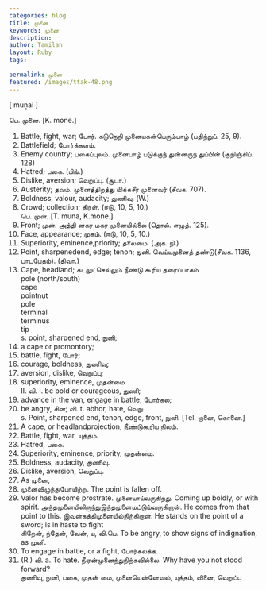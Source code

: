 ```yaml
---
categories: blog
title: முனை
keywords: முனை
description: 
author: Tamilan
layout: Ruby
tags: 
 
permalink: முனை
featured: /images/ttak-48.png
---
```

  
[ muṉai ]  
  
பெ. முனை. [K. mone.]  
1. Battle, fight, war; போர். கடுநெறி முனையகன்பெரும்பாழ் (பதிற்றுப். 25, 9).   
2. Battlefield; போர்க்களம்.   
3. Enemy country; பகைப்புலம். முனைபாழ் படுக்குந் துன்னருந் துப்பின் (குறிஞ்சிப். 128)  
4. Hatred; பகை. (பிங்.)   
5. Dislike, aversion; வெறுப்பு. (சூடா.)   
6. Austerity; தவம். முனைத்திறத்து மிக்கசீர் முனைவர் (சீவக. 707).   
7. Boldness, valour, audacity; துணிவு. (W.)   
8. Crowd; collection; திரள். (ஈடு, 10, 5, 10.)  
பெ. முன். [T. muna, K.mone.]  
1. Front; முன். அத்தி னகர மகர முனையில்லை (தொல். எழுத். 125).   
2. Face, appearance; முகம். (ஈடு, 10, 5, 10.)   
3. Superiority, eminence,priority; தலைமை. (அக. நி.)   
4. Point, sharpenedend, edge; tenon; நுனி. வெய்யமுனைத் தண்டு(சீவக. 1136, பாடபேதம்). (திவா.)   
5. Cape, headland; கடலுட்செல்லும் நீண்டு கூரிய தரைப்பாகம்  
pole (north/south)  
cape  
pointnut  
pole  
terminal  
terminus  
tip  
s. point, sharpened end, நுனி;   
2. a cape or promontory;   
3. battle, fight, போர்;   
4. courage, boldness, துணிவு;   
5. aversion, dislike, வெறுப்பு;   
6. superiority, eminence, முதன்மை  
II. வி. i. be bold or courageous, துணி;   
2. advance in the van, engage in battle, போர்கல;   
3. be angry, சின; வி. t. abhor, hate, வெறு  
s. Point, sharpened end, tenon, edge, front, நுனி. [Tel. குனை, கொனை.]  
2. A cape, or headlandprojection, நீண்டுகூரிய நிலம்.   
3. Battle, fight, war, யுத்தம்.   
4. Hatred, பகை.   
5. Superiority, eminence, priority, முதன்மை.   
6. Boldness, audacity, துணிவு.   
7. Dislike, aversion, வெறுப்பு.   
8. As முனை,   
6. முனைவிழுந்துபோயிற்று. The point is fallen off.   
2. Valor has become prostrate. முனையாய்வருகிறது. Coming up boldly, or with spirit. அந்தமுனையிலிருந்துஇந்தமுனைமட்டும்வருகிறான். He comes from that point to this. இவன்கத்திமுனையில்நிற்கிறான். He stands on the point of a sword; is in haste to fight  
கிறேன், ந்தேன், வேன், ய, வி.பெ. To be angry, to show signs of indignation, as முனி.   
2. To engage in battle, or a fight, போர்கலக்க.   
3. (R.) வி. a. To hate. நீஏன்முனைந்துநிற்கவில்லை. Why have you not stood forward?  
துணிவு, நுனி, பகை, முதன் மை, முனையென்னேவல், யுத்தம், வினை, வெறுப்பு